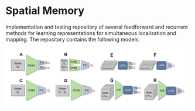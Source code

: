 # Spatial Memory

Implementation and testing repository of several feedforward and recurrent methods for learning representations for simultaneous localisation and mapping. The repository contains the following models:

![models](img/models.png "Models")
